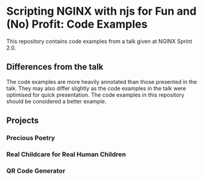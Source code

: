 # Scripting NGINX with njs for Fun and (No) Profit: Code Examples
This repository contains code examples from a talk given at NGINX Sprint 2.0.

## Differences from the talk
The code examples are more heavily annotated than those presented in the talk.
They may also differ slightly as the code examples in the talk were optimised for
quick presentation.  The code examples in this repository should be considered a better example.

## Projects
### Precious Poetry

### Real Childcare for Real Human Children

### QR Code Generator